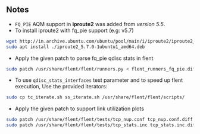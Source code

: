## Notes
- `FQ_PIE` AQM support in **iproute2** was added from _version 5.5_.
- To install iproute2 with fq_pie support (e.g: v5.7)

```bash
wget http://in.archive.ubuntu.com/ubuntu/pool/main/i/iproute2/iproute2_5.7.0-1ubuntu1_amd64.deb
sudo apt install ./iproute2_5.7.0-1ubuntu1_amd64.deb
```

- Apply the given patch to parse fq_pie qdisc stats in flent
```bash
sudo patch /usr/share/flent/flent/runners.py < flent_runners_fq_pie.diff
```

- To use `qdisc_stats_interfaces` test parameter and to speed up flent execution, Use the provided iterators:

```bash
sudo cp tc_iterate.sh ss_iterate.sh /usr/share/flent/flent/scripts/
```

- Apply the given patch to support link utilization plots

```bash
sudo patch /usr/share/flent/flent/tests/tcp_nup.conf tcp_nup.conf.diff
sudo patch /usr/share/flent/flent/tests/tcp_stats.inc tcp_stats.inc.diff
```